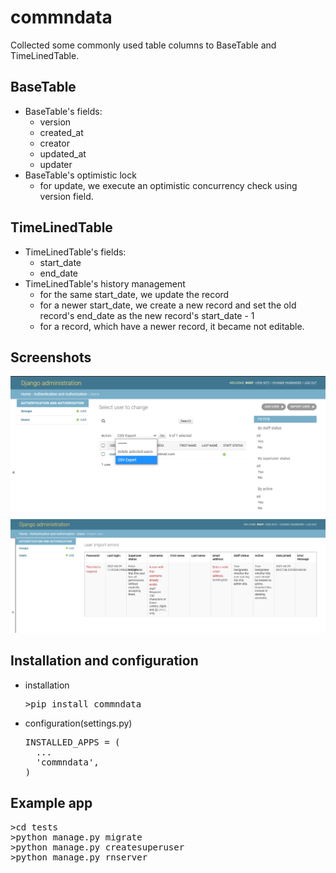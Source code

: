 # commndata

Collected some commonly used table columns to BaseTable and TimeLinedTable.

## BaseTable
- BaseTable's fields:
  - version
  - created_at
  - creator
  - updated_at
  - updater
- BaseTable's optimistic lock
  - for update, we execute an optimistic concurrency check using version field.

## TimeLinedTable
- TimeLinedTable's fields:
  - start_date
  - end_date
- TimeLinedTable's history management
  - for the same start_date, we update the record
  - for a newer start_date, we create a new record and set the old record's end_date as the new record's start_date - 1
  - for a record, which have a newer record, it became not editable.

## Screenshots
![Export Action&Import button](images/checked_csv_001.png)
![Error List](images/checked_csv_errorlist.png)
## Installation and configuration
- installation
  <pre>
  >pip install commndata
  </pre>
- configuration(settings.py)
  <pre>
  INSTALLED_APPS = (
    ...
    'commndata',
  )
  </pre>

## Example app
<pre>
>cd tests
>python manage.py migrate
>python manage.py createsuperuser
>python manage.py rnserver
</pre>